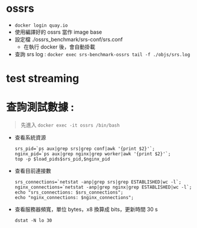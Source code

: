 # ossrs

- `docker login quay.io`
- 使用編譯好的 ossrs 當作 image base
- 設定檔 ./ossrs_benchmark/srs-conf/srs.conf
	- 在執行 docker 後，會自動掛載
- 查詢 srs log : `docker exec srs-benchmark-ossrs tail -f ./objs/srs.log`

# test streaming


# 查詢測試數據 : 
> 先進入 `docker exec -it ossrs /bin/bash`

- 查看系統資源
	```
	srs_pid=`ps aux|grep srs|grep conf|awk '{print $2}'`; 
	nginx_pid=`ps aux|grep nginx|grep worker|awk '{print $2}'`;
	top -p $load_pids$srs_pid,$nginx_pid 
	```
- 查看目前連接數
	```
	srs_connections=`netstat -anp|grep srs|grep ESTABLISHED|wc -l`;
	nginx_connections=`netstat -anp|grep nginx|grep ESTABLISHED|wc -l`;
	echo "srs_connections: $srs_connections";
	echo "nginx_connections: $nginx_connections"; 
	```
- 查看服務器頻寬，單位 bytes，x8 換算成 bits，更新時間 30 s
	```
	dstat -N lo 30
	```

